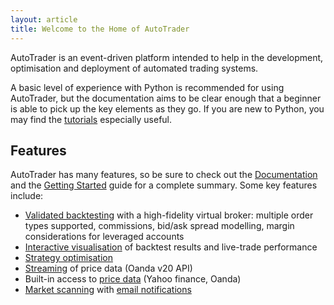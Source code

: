 ```yaml
---
layout: article
title: Welcome to the Home of AutoTrader
---
```


AutoTrader is an event-driven platform intended to help in the development, optimisation and deployment of automated trading systems. 

A basic level of experience with Python is recommended for using AutoTrader, but the documentation aims to be clear enough that a beginner 
is able to pick up the key elements as they go. If you are new to Python, you may find the [tutorials](tutorials) especially useful.


## Features

AutoTrader has many features, so be sure to check out the [Documentation](docs) and the [Getting Started](tutorials/getting-autotrader) guide for a 
complete summary. Some key features include:

 - [Validated backtesting](docs/validation) with a high-fidelity virtual broker: multiple order types supported, commissions, bid/ask 
   spread modelling, margin considerations for leveraged accounts
 - [Interactive visualisation](interactive-visualisation) of backtest results and live-trade performance
 - [Strategy optimisation](docs/auto-optimise)
 - [Streaming](docs/autostream) of price data (Oanda v20 API)
 - Built-in access to [price data](tutorials/price-data) (Yahoo finance, Oanda)
 - [Market scanning](docs/autotrader) with [email notifications](docs/emailing)
